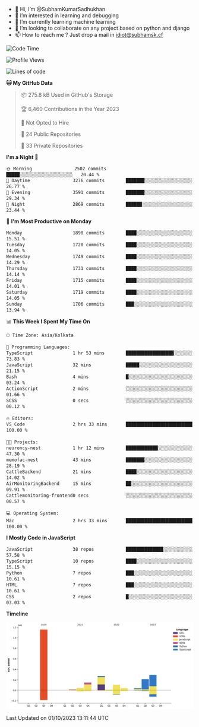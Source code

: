 - 👋 Hi, I’m @SubhamKumarSadhukhan
- 👀 I’m interested in learning and debugging
- 🌱 I’m currently learning machine learning
- 💞️ I’m looking to collaborate on any project based on python and django
- 📫 How to reach me ?
      Just drop a mail in idiot@subhamsk.cf

<!---
SubhamKumarSadhukhan/SubhamKumarSadhukhan is a ✨ special ✨ repository because its `README.md` (this file) appears on your GitHub profile.
You can click the Preview link to take a look at your changes.
--->


<!--START_SECTION:waka-->
![Code Time](http://img.shields.io/badge/Code%20Time-1%2C583%20hrs%2038%20mins-blue)

![Profile Views](http://img.shields.io/badge/Profile%20Views-20-blue)

![Lines of code](https://img.shields.io/badge/From%20Hello%20World%20I%27ve%20Written-2.3%20million%20lines%20of%20code-blue)

**🐱 My GitHub Data** 

> 📦 275.8 kB Used in GitHub's Storage 
 > 
> 🏆 6,460 Contributions in the Year 2023
 > 
> 🚫 Not Opted to Hire
 > 
> 📜 24 Public Repositories 
 > 
> 🔑 33 Private Repositories 
 > 
**I'm a Night 🦉** 

```text
🌞 Morning                2502 commits        █████░░░░░░░░░░░░░░░░░░░░   20.44 % 
🌆 Daytime                3276 commits        ███████░░░░░░░░░░░░░░░░░░   26.77 % 
🌃 Evening                3591 commits        ███████░░░░░░░░░░░░░░░░░░   29.34 % 
🌙 Night                  2869 commits        ██████░░░░░░░░░░░░░░░░░░░   23.44 % 
```
📅 **I'm Most Productive on Monday** 

```text
Monday                   1898 commits        ████░░░░░░░░░░░░░░░░░░░░░   15.51 % 
Tuesday                  1720 commits        ████░░░░░░░░░░░░░░░░░░░░░   14.05 % 
Wednesday                1749 commits        ████░░░░░░░░░░░░░░░░░░░░░   14.29 % 
Thursday                 1731 commits        ████░░░░░░░░░░░░░░░░░░░░░   14.14 % 
Friday                   1715 commits        ████░░░░░░░░░░░░░░░░░░░░░   14.01 % 
Saturday                 1719 commits        ████░░░░░░░░░░░░░░░░░░░░░   14.05 % 
Sunday                   1706 commits        ███░░░░░░░░░░░░░░░░░░░░░░   13.94 % 
```


📊 **This Week I Spent My Time On** 

```text
🕑︎ Time Zone: Asia/Kolkata

💬 Programming Languages: 
TypeScript               1 hr 53 mins        ██████████████████░░░░░░░   73.83 % 
JavaScript               32 mins             █████░░░░░░░░░░░░░░░░░░░░   21.15 % 
Bash                     4 mins              █░░░░░░░░░░░░░░░░░░░░░░░░   03.24 % 
ActionScript             2 mins              ░░░░░░░░░░░░░░░░░░░░░░░░░   01.66 % 
SCSS                     0 secs              ░░░░░░░░░░░░░░░░░░░░░░░░░   00.12 % 

🔥 Editors: 
VS Code                  2 hrs 33 mins       █████████████████████████   100.00 % 

🐱‍💻 Projects: 
neuroncy-nest            1 hr 12 mins        ████████████░░░░░░░░░░░░░   47.30 % 
memofac-nest             43 mins             ███████░░░░░░░░░░░░░░░░░░   28.19 % 
CattleBackend            21 mins             ████░░░░░░░░░░░░░░░░░░░░░   14.02 % 
AirMonitoringBackend     15 mins             ██░░░░░░░░░░░░░░░░░░░░░░░   09.91 % 
Cattlemonitoring-frontend0 secs              ░░░░░░░░░░░░░░░░░░░░░░░░░   00.57 % 

💻 Operating System: 
Mac                      2 hrs 33 mins       █████████████████████████   100.00 % 
```

**I Mostly Code in JavaScript** 

```text
JavaScript               38 repos            ██████████████░░░░░░░░░░░   57.58 % 
TypeScript               10 repos            ████░░░░░░░░░░░░░░░░░░░░░   15.15 % 
Python                   7 repos             ███░░░░░░░░░░░░░░░░░░░░░░   10.61 % 
HTML                     7 repos             ███░░░░░░░░░░░░░░░░░░░░░░   10.61 % 
CSS                      2 repos             █░░░░░░░░░░░░░░░░░░░░░░░░   03.03 % 
```



**Timeline**

![Lines of Code chart](https://raw.githubusercontent.com/SubhamKumarSadhukhan/SubhamKumarSadhukhan/main/assets/bar_graph.png)


 Last Updated on 01/10/2023 13:11:44 UTC
<!--END_SECTION:waka-->

